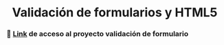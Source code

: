 <h1 align="center">Validación de formularios y HTML5</h1>

### 🔗 [Link](https://parzival-p1.github.io/Alura-js-form-validations/) de acceso al proyecto validación de formulario
